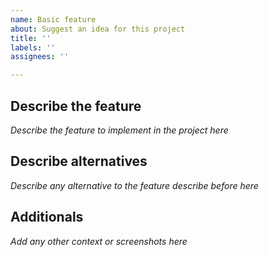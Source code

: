 ```yaml
---
name: Basic feature
about: Suggest an idea for this project
title: ''
labels: ''
assignees: ''

---
```


## Describe the feature
_Describe the feature to implement in the project here_

## Describe alternatives
_Describe any alternative to the feature describe before here_

## Additionals
_Add any other context or screenshots here_
